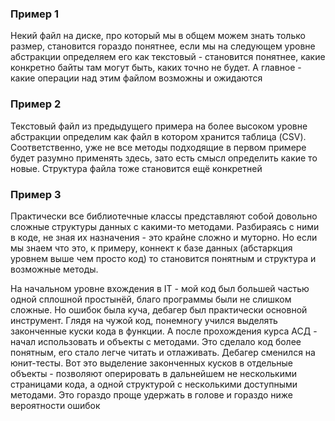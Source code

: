 ### Пример 1
Некий файл на диске, про который мы в общем можем знать только размер, становится гораздо понятнее, если мы на следующем уровне абстракции определяем его как текстовый - становится понятнее, какие конкретно байты там могут быть, каких точно не будет. А главное - какие операции над этим файлом возможны и ожидаются
### Пример 2
Текстовый файл из предыдущего примера на более высоком уровне абстракции определим как файл в котором хранится таблица (CSV). Соответственно, уже не все методы подходящие в первом примере будет разумно применять здесь, зато есть смысл определить какие то новые. Структура файла тоже становится ещё конкретней
### Пример 3
Практически все библиотечные классы представляют собой довольно сложные структуры данных с какими-то методами. Разбираясь с ними в коде, не зная их назначения - это крайне сложно и муторно. Но если мы знаем что это, к примеру, коннект к базе данных (абстаркция уровнем выше чем просто код) то становится понятным и структура и возможные методы.

На начальном уровне вхождения в IT - мой код был большей частью одной сплошной простынёй, благо программы были не слишком сложные. Но ошибок была куча, дебагер был практически основной инструмент. Глядя на чужой код, понемногу учился выделять законченные куски кода в функции. А после прохождения курса АСД - начал использовать и объекты с методами. Это сделало код более понятным, его стало легче читать и отлаживать. Дебагер сменился на юнит-тесты. Вот это выделение законченных кусков в отдельные объекты - позволяют оперировать в дальнейшем не несколькими страницами кода, а одной структурой с несколькими доступными методами. Это гораздо проще удержать в голове и гораздо ниже вероятности ошибок